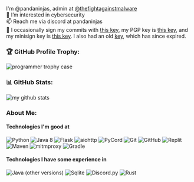 I'm @pandaninjas, admin at [@thefightagainstmalware](https://github.com/thefightagainstmalware/)<br>
👀 I’m interested in cybersecurity<br>
📫 Reach me via discord at pandaninjas<br>
🔑 I occasionally sign my commits with [this key](https://github.com/pandaninjas/pandaninjas/blob/main/pandaninjas-commitsigning.key), my PGP key is [this key](https://github.com/pandaninjas/pandaninjas/blob/main/pandaninjas-pubkey.key), and my minisign key is [this key](https://raw.githubusercontent.com/pandaninjas/pandaninjas/main/minisign.pub). I also had an old [key](https://github.com/pandaninjas/pandaninjas/blob/main/pandaninjas-old-publickey.key), which has since expired.<br>

### 🏆 GitHub Profile Trophy:
![programmer trophy case](https://github-profile-trophy.vercel.app/?username=pandaninjas&column=8&theme=discord&no-frame=true&no-bg=true)

### 📊 GitHub Stats:
![my github stats](https://github-readme-stats.vercel.app/api?username=pandaninjas&theme=radical&show_icons=true&count_private=true)
  
### About Me:
#### Technologies I'm good at
![Python](https://img.shields.io/badge/-Python-2b5b84?style=flat&logo=python&logoColor=white)
![Java 8](https://img.shields.io/badge/-Java%208-AC6829?style=flat&logo=openjdk&logoColor=black)
![Flask](https://img.shields.io/badge/-Flask-black?style=flat&logo=flask&logoColor=white)
![aiohttp](https://img.shields.io/badge/-aiohttp-blue?style=flat&logo=aiohttp&logoColor=white)
![PyCord](https://img.shields.io/badge/-PyCord-2f3bbe?style=flat&logo=discord&logoColor=white)
![Git](https://img.shields.io/badge/-Git-ef391a?style=flat&logo=git&logoColor=white)
![GitHub](https://img.shields.io/badge/-GitHub-black?style=flat&logo=github&logoColor=white)
![Replit](https://img.shields.io/badge/-Replit-black?style=flat&logo=replit&logoColor=white)
![Maven](https://img.shields.io/badge/-Maven-orange?style=flat&logo=apachemaven&logoColor=white)
![mitmproxy](https://img.shields.io/badge/-mitmproxy-2b5b84?style=flat&logo=wireshark&logoColor=white)
![Gradle](https://img.shields.io/badge/-Gradle-02303a?style=flat&logo=gradle&logoColor=white)
#### Technologies I have some experience in
![Java (other versions)](https://img.shields.io/badge/-Java%20(other%20versions)-AC6829?style=flat&logo=openjdk&logoColor=black)
![Sqlite](https://img.shields.io/badge/-Sqlite-orange?style=flat&logo=sqlite&logoColor=white)
![Discord.py](https://img.shields.io/badge/-discord.py-yellow?style=flat&logo=discord&logoColor=white)
![Rust](https://img.shields.io/badge/-Rust-B7410E?style=flat&logo=rust&logoColor=white)
